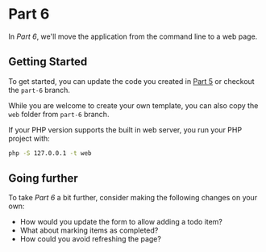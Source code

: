 # Part 6
In *Part 6*, we'll move the application from the command line to a web page.

## Getting Started
To get started, you can update the code you created in [Part 5](https://github.com/CodeLouisville/php-class-project/tree/master/docs/Part-5.md) or checkout the `part-6` branch.

While you are welcome to create your own template, you can also copy the `web` folder from `part-6` branch.

If your PHP version supports the built in web server, you run your PHP project with:

```bash
php -S 127.0.0.1 -t web
```

## Going further
To take *Part 6* a bit further, consider making the following changes on your own:

- How would you update the form to allow adding a todo item?
- What about marking items as completed?
- How could you avoid refreshing the page?
